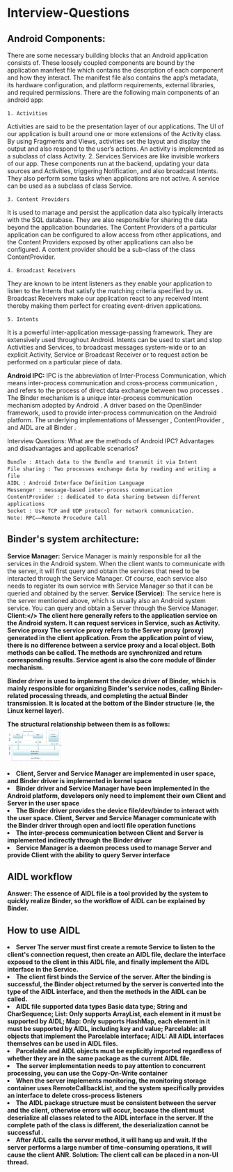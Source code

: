 # Interview-Questions

## Android Components: 
There are some necessary building blocks that an Android application consists of. These loosely coupled components are bound by the application manifest file which contains the description of each component and how they interact. The manifest file also contains the app’s metadata, its hardware configuration, and platform requirements, external libraries, and required permissions. There are the following main components of an android app:

	1. Activities
Activities are said to be the presentation layer of our applications. The UI of our application is built around one or more extensions of the Activity class. By using Fragments and Views, activities set the layout and display the output and also respond to the user’s actions. An activity is implemented as a subclass of class Activity. 
	2. Services
Services are like invisible workers of our app. These components run at the backend, updating your data sources and Activities, triggering Notification, and also broadcast Intents. They also perform some tasks when applications are not active. A service can be used as a subclass of class Service. 

	3. Content Providers
It is used to manage and persist the application data also typically interacts with the SQL database. They are also responsible for sharing the data beyond the application boundaries. The Content Providers of a particular application can be configured to allow access from other applications, and the Content Providers exposed by other applications can also be configured. A content provider should be a sub-class of the class ContentProvider.
  
	4. Broadcast Receivers
They are known to be intent listeners as they enable your application to listen to the Intents that satisfy the matching criteria specified by us. Broadcast Receivers make our application react to any received Intent thereby making them perfect for creating event-driven applications.

	5. Intents
It is a powerful inter-application message-passing framework. They are extensively used throughout Android. Intents can be used to start and stop Activities and Services, to broadcast messages system-wide or to an explicit Activity, Service or Broadcast Receiver or to request action be performed on a particular piece of data.

<b>Android IPC:</b>
IPC is the abbreviation of Inter-Process Communication, which means inter-process communication and cross-process communication , and refers to the process of direct data exchange between two processes .
The Binder mechanism is a unique inter-process communication mechanism adopted by Android . A driver based on the OpenBinder framework, used to provide inter-process communication on the Android platform.
The underlying implementations of Messenger , ContentProvider , and AIDL are all Binder .

Interview Questions:
What are the methods of Android IPC? Advantages and disadvantages and applicable scenarios?

	Bundle : Attach data to the Bundle and transmit it via Intent
	File sharing : Two processes exchange data by reading and writing a file
	AIDL : Android Interface Definition Language
	Messenger : message-based inter-process communication
	ContentProvider :: dedicated to data sharing between different applications
	Socket : Use TCP and UDP protocol for network communication. 
	Note: RPC——Remote Procedure Call
	
## Binder's system architecture:
<b>Service Manager:</b> Service Manager is mainly responsible for all the services in the Android system. When the client wants to communicate with the server, it will first query and obtain the services that need to be interacted through the Service Manager. Of course, each service also needs to register its own service with Service Manager so that it can be queried and obtained by the server.
<b>Service (Service):</b> The service here is the server mentioned above, which is usually also an Android system service. You can query and obtain a Server through the Service Manager.
<b>Client:</> The client here generally refers to the application service on the Android system. It can request services in Service, such as Activity.
Service proxy The service proxy refers to the Server proxy (proxy) generated in the client application. From the application point of view, there is no difference between a service proxy and a local object. Both methods can be called. The methods are synchronized and return corresponding results. Service agent is also the core module of Binder mechanism.

<b>Binder driver</b> is used to implement the device driver of Binder, which is mainly responsible for organizing Binder's service nodes, calling Binder-related processing threads, and completing the actual Binder transmission. It is located at the bottom of the Binder structure (ie, the Linux kernel layer).

The structural relationship between them is as follows:
<img src="1944615-0a546c6de18e3afc.png" width="128"/>
<li>Client, Server and Service Manager are implemented in user space, and Binder driver is implemented in kernel space</li>
<li>Binder driver and Service Manager have been implemented in the Android platform, developers only need to implement their own Client and Server in the user space</li>
<li>The Binder driver provides the device file/dev/binder to interact with the user space. Client, Server and Service Manager communicate with the Binder driver through open and ioctl file operation functions</li>
<li>The inter-process communication between Client and Server is implemented indirectly through the Binder driver</li>
<li>Service Manager is a daemon process used to manage Server and provide Client with the ability to query Server interface</li>

## AIDL workflow
Answer: The essence of AIDL file is a tool provided by the system to quickly realize Binder, so the workflow of AIDL can be explained by Binder. 

## How to use AIDL
<li><b>Server</b> The server must first create a remote Service to listen to the client's connection request, then create an AIDL file, declare the interface exposed to the client in this AIDL file, and finally implement the AIDL interface in the Service.</li>

<li><b>The client</b> first binds the Service of the server. After the binding is successful, the Binder object returned by the server is converted into the type of the AIDL interface, and then the methods in the AIDL can be called.</li>

<li><b>AIDL file supported data types</b>
		Basic data type;
		String and CharSequence;
		List: Only supports ArrayList, each element in it must be supported by AIDL;
		Map: Only supports HashMap, each element in it must be supported by AIDL, including key and value;
		Parcelable: all objects that implement the Parcelable interface;
		AIDL: All AIDL interfaces themselves can be used in AIDL files.</li>

<li>Parcelable and AIDL objects must be explicitly imported regardless of whether they are in the same package as the current AIDL file.</li>

<li>The server implementation needs to pay attention to concurrent processing, you can use the Copy-On-Write container</li>

<li>When the server implements monitoring, the monitoring storage container uses RemoteCallbackList, and the system specifically provides an interface to delete cross-process listeners</li>

<li>The AIDL package structure must be consistent between the server and the client, otherwise errors will occur, because the client must deserialize all classes related to the AIDL interface in the server. If the complete path of the class is different, the deserialization cannot be successful .</li>

<li>After AIDL calls the server method, it will hang up and wait. If the server performs a large number of time-consuming operations, it will cause the client ANR. Solution: The client call can be placed in a non-UI thread.</li>

